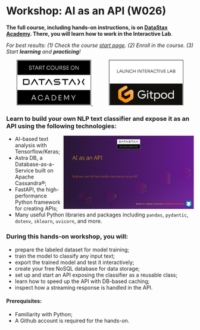 # Workshop: AI as an API (W026)

<!-- Time: *50 minutes*. Difficulty: *Intermediate*. -->

**The full course, including hands-on instructions, is on [DataStax Academy](https://datastax.academy/course/view.php?id=10). There,
you will learn how to work in the Interactive Lab**.

_For best results: (1) Check the course [start page](https://datastax.academy/course/view.php?id=10)._
_(2) Enroll in the course. (3) Start **learning** and **practicing**!_

<p align="center">
<a href="https://datastax.academy/course/view.php?id=10">
<img src="images/launch-course.png?raw=true" width="200" alt="Start the course on DataStax Academy" />        
</a>
&nbsp;&nbsp;&nbsp;&nbsp;&nbsp;&nbsp;&nbsp;&nbsp;&nbsp;&nbsp;
<a href="https://gitpod.io/#https://github.com/datastaxdevs/workshop-ai-as-api">
<img src="images/launch-gitpod.png?raw=true" width="200" alt="Start the Interactive Lab on Gitpod" />
</a>
</p>


### Learn to build your own NLP text classifier and expose it as an API using the following technologies:

<img src="images/workshop-cover.png?raw=true" width="350" align="right" />

- AI-based text analysis with Tensorflow/Keras;
- Astra DB, a Database-as-a-Service built on Apache Cassandra®;
- FastAPI, the high-performance Python framework for creating APIs;
- Many useful Python libraries and packages including `pandas`, `pydantic`, `dotenv`, `sklearn`, `uvicorn`, and more.

### During this hands-on workshop, you will:

- prepare the labeled dataset for model training;
- train the model to classify any input text;
- export the trained model and test it interactively;
- create your free NoSQL database for data storage;
- set up and start an API exposing the classifier as a reusable class;
- learn how to speed up the API with DB-based caching;
- inspect how a streaming response is handled in the API.

#### Prerequisites:

- Familiarity with Python;
- A Github account is required for the hands-on.
